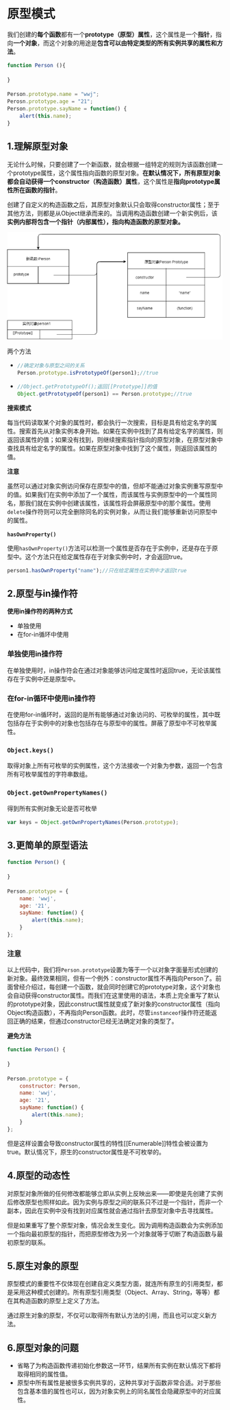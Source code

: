 # 原型模式

我们创建的**每个函数**都有一个**prototype（原型）属性**，这个属性是一个**指针**，指向**一个对象**，而这个对象的用途是**包含可以由特定类型的所有实例共享的属性和方法**。

```js
function Person (){

}

Person.prototype.name = "wwj";
Perosn.prototype.age = "21";
Person.prototype.sayName = function() {
	alert(this.name);
}
```

## 1.理解原型对象

无论什么时候，只要创建了一个新函数，就会根据一组特定的规则为该函数创建一个prototype属性，这个属性指向函数的原型对象。**在默认情况下，所有原型对象都会自动获得一个constructor（构造函数）属性**，这个属性是**指向prototype属性所在函数的指针**。

创建了自定义的构造函数之后，其原型对象默认只会取得constructor属性；至于其他方法，则都是从Object继承而来的。当调用构造函数创建一个新实例后，该**实例内部将包含一个指针（内部属性），指向构造函数的原型对象。**

![image](https://github.com/wangxiansen15/studyNote/blob/master/img/yuanxinmoshi.png)

两个方法

* ```js
  //确定对象与原型之间的关系
  Person.prototype.isPrototypeOf(person1);//true
  ```

* ```js
  //Object.getPrototypeOf();返回[[Prototype]]的值
  Object.getPrototypeOf(person1) == Person.prototype;//true
  ```

**搜索模式**

每当代码读取某个对象的属性时，都会执行一次搜索，目标是具有给定名字的属性。搜索首先从对象实例本身开始。如果在实例中找到了具有给定名字的属性，则返回该属性的值；如果没有找到，则继续搜索指针指向的原型对象，在原型对象中查找具有给定名字的属性。如果在原型对象中找到了这个属性，则返回该属性的值。

**注意**

虽然可以通过对象实例访问保存在原型中的值，但却不能通过对象实例重写原型中的值。如果我们在实例中添加了一个属性，而该属性与实例原型中的一个属性同名，那我们就在实例中创建该属性，该属性将会屏蔽原型中的那个属性。使用`delete`操作符则可以完全删除同名的实例对象，从而让我们能够重新访问原型中的属性。

**`hasOwnProperty()`**

使用`hasOwnProperty()`方法可以检测一个属性是否存在于实例中，还是存在于原型中。这个方法只在给定属性存在于对象实例中时，才会返回true。

```js
person1.hasOwnProperty("name");//只在给定属性在实例中才返回true
```

## 2.原型与in操作符

**使用in操作符的两种方式**

* 单独使用
* 在for-in循环中使用

### 单独使用in操作符

在单独使用时，in操作符会在通过对象能够访问给定属性时返回true，无论该属性存在于实例中还是原型中。

### 在for-in循环中使用in操作符

在使用for-in循环时，返回的是所有能够通过对象访问的、可枚举的属性，其中既包括存在于实例中的对象也包括存在与原型中的属性。屏蔽了原型中不可枚举属性。

### `Object.keys()`

取得对象上所有可枚举的实例属性，这个方法接收一个对象为参数，返回一个包含所有可枚举属性的字符串数组。

###  `Object.getOwnPropertyNames()`

得到所有实例对象无论是否可枚举

```js
var keys = Object.getOwnPropertyNames(Person.prototype);
```

## 3.更简单的原型语法

```js
function Person() {

}

Person.prototype = {
	name: 'wwj',
	age: '21',
	sayName: function() {
		alert(this.name);
	}
};
```

### 注意

以上代码中，我们将`Person.prototype`设置为等于一个以对象字面量形式创建的新对象。最终效果相同，但有一个例外：constructor属性不再指向Person了。前面曾经介绍过，每创建一个函数，就会同时创建它的prototype对象，这个对象也会自动获得constructor属性。而我们在这里使用的语法，本质上完全重写了默认的prototype对象，因此construct属性就变成了新对象的constructor属性（指向Object构造函数），不再指向Person函数。此时，尽管`instanceof`操作符还能返回正确的结果，但通过constructor已经无法确定对象的类型了。

**避免方法**

```js
function Person() {

}

Person.prototype = {
	constructor: Person,
	name: 'wwj',
	age: '21',
	sayName: function() {
		alert(this.name);
	}
};
```

但是这样设置会导致constructor属性的特性[[Enumerable]]特性会被设置为true。默认情况下，原生的constructor属性是不可枚举的。

## 4.原型的动态性

对原型对象所做的任何修改都能够立即从实例上反映出来——即使是先创建了实例后修改原型也照样如此。因为实例与原型之间的联系只不过是一个指针，而非一个副本，因此在实例中没有找到对应属性就会通过指针去原型对象中去寻找属性。

但是如果重写了整个原型对象，情况会发生变化。因为调用构造函数会为实例添加一个指向最初原型的指针，而把原型修改为另一个对象就等于切断了构造函数与最初原型的联系。

## 5.原生对象的原型

原型模式的重要性不仅体现在创建自定义类型方面，就连所有原生的引用类型，都是采用这种模式创建的。所有原型引用类型（Object、Array、String，等等）都在其构造函数的原型上定义了方法。

通过原生对象的原型，不仅可以取得所有默认方法的引用，而且也可以定义新方法。

## 6.原型对象的问题

* 省略了为构造函数传递初始化参数这一环节，结果所有实例在默认情况下都将取得相同的属性值。
* 原型中所有属性是被很多实例共享的，这种共享对于函数非常合适。对于那些包含基本值的属性也可以，因为对象实例上的同名属性会隐藏原型中的对应属性。